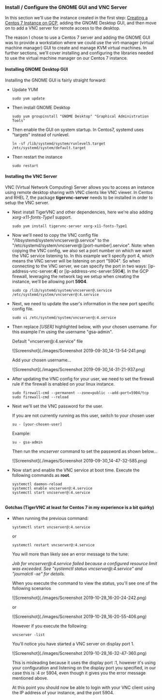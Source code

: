### Install / Configure the GNOME GUI and VNC Server

In this section we'll use the instance created in the first step: [Creating a Centos 7 Instance on GCP](Creating-Centos7-Instance-GCP.md), adding the GNOME Desktop GUI, and then move on to add a VNC server for remote access to the desktop. 

The reason I chose to use a Centos 7 server and adding the GNOME GUI was to provide a workstation where we could use the virt-manager (virtual machine manager) GUI to create and manage KVM virtual machines. In further sections, we'll cover installing and configuring the libraries needed to use the virtual machine manager on our Centos 7 instance. 

#### Installing GNOME Desktop GUI

Installing the GNOME GUI is fairly straight forward:

- Update YUM

   ```sudo yum update``` 

- Then install GNOME Desktop

   ```sudo yum groupinstall "GNOME Desktop" "Graphical Administration Tools"```
   
- Then enable the GUI on system startup. In Centos7, systemd uses "targets" instead of runlevel.

   ```ln -sf /lib/systemd/system/runlevel5.target /etc/systemd/system/default.target```
   
- Then restart the instance

   ```sudo restart```


#### Installing the VNC Server

VNC (Virtual Network Computing) Server allows you to access an instance using remote desktop sharing with VNC clients like VNC viewer. In Centos and RHEL 7, the package **tigervnc-server** needs to be installed in order to setup the VNC server. 

- Next install TigerVNC and other dependencies, here we're also adding *xorg-x11-fonts-Type1* support.

   ```sudo yum install tigervnc-server xorg-x11-fonts-Type1```
   
- Now we'll need to copy the VNC config file "/libsystemd/system/vncserver@.service" to the "/etc/systemd/system/vncserver@:[port-number].service". Note: when copying the VNC config, we also set a port number on which we want the VNC service listening to. In this example we'll specify port 4, which means the VNC server will be listening on port "5904". So when connecting to the VNC server, we can specify the port in two ways: [ip-address-vnc-server:**4**] or [ip-address-vnc-server:590**4**]. In the GCP firewall, leveraging the network tag we setup when creating the instance, we'll be allowing port **5904**. 

   ```sudo cp /lib/systemd/system/vncserver@.service /etc/systemd/system/vncserver@:4.service``` 

- Next, we need to update the user's information in the new port specific config file. 

   ```sudo vi /etc/systemd/system/vncserver@:4.service```
   
- Then replace *[USER]* highlighted below, with your chosen username. For this example I'm using the username "gsa-admin".

   Default "vncserver@:4.service" file

   ![Screenshot](./images/Screenshot 2019-09-30_14-13-54-241.png)
   
   Add your chosen username...
   
   ![Screenshot](./images/Screenshot 2019-09-30_14-31-21-937.png)
   
- After updating the VNC config for your user, we need to set the firewall rule if the firewall is enabled on your linux instance.

   ```
   sudo firewall-cmd --permanent --zone=public --add-port=5904/tcp
   sudo firewall-cmd --reload
   ```
   
- Next we'll set the VNC password for the user.

  If you are not currently running as this user, switch to your chosen user
  
  ```su - [your-chosen-user]```
  
  Example:
  
  ```su - gsa-admin```
  
  Then run the *vncserver* command to set the password as shown below...
  
     ![Screenshot](./images/Screenshot 2019-09-30_14-47-32-585.png)
     
- Now start and enable the VNC service at boot time. Execute the following commands as **root**.

   ```
   systemctl daemon-reload
   systemctl enable vncserver@:4.service
   systemctl start vncserver@:4.service
      
   ```
   
#### Gotchas (TigerVNC at least for Centos 7 in my experience is a bit quirky)

- When running the previous command:

   ```systemctl start vncserver@:4.service```
   
  or
  
  ```systemctl restart vncserver@:4.service```
  
  You will more than likely see an error message to the tune:
  
  *Job for vncserver@:4.service failed because a configured resource limit was exceeded. See "systemctl status vncserver@:4.service" and "journalctl -xe" for details.*
  
  When you execute the command to view the status, you'll see one of the following scenarios
  
  ![Screenshot](./images/Screenshot 2019-10-28_16-20-24-242.png)
  
  or
  
  ![Screenshot](./images/Screenshot 2019-10-28_16-20-55-406.png)
  
  However if you execute the following:
  
  ```vncserver -list```
  
  You'll notice you have started a VNC server on display port 1.
  
  ![Screenshot](./images/Screenshot 2019-10-28_16-32-47-360.png)
  
  This is misleading because it uses the display port :1, however it's using your configuration and listening on the display port you specified, in our case this is :4 or 5904, even though it gives you the error message mentioned above.
  
  At this point you should now be able to login with your VNC client using the IP address of your instance, and the port 5904.